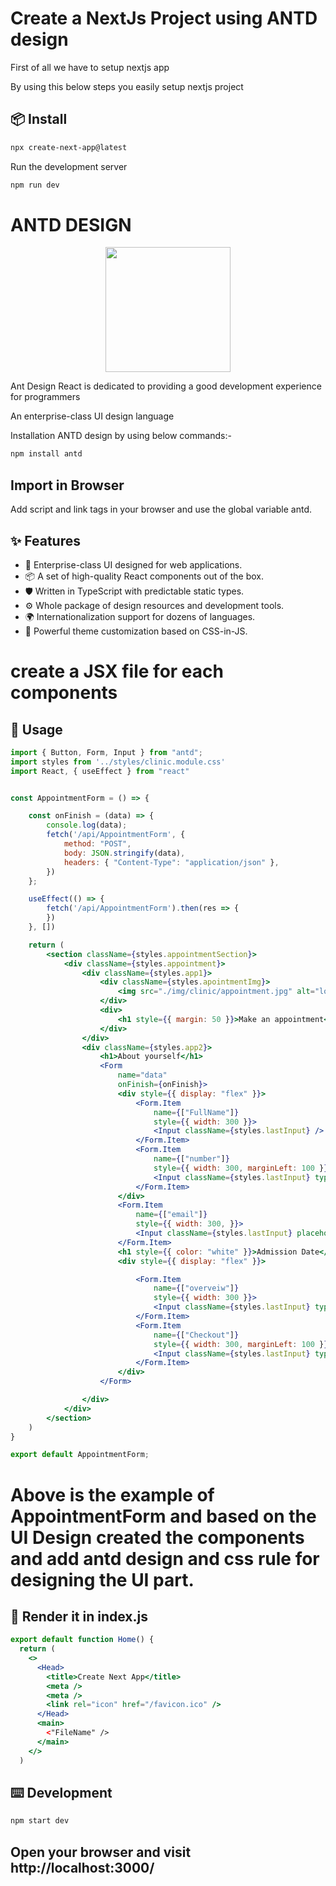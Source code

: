 <h1>Create a NextJs Project using ANTD design</h1>

<p>First of all we have to setup nextjs app</p>
<p>By using this below steps you easily setup nextjs project</p>

## 📦 Install

```bash
npx create-next-app@latest
```

Run the development server

```bash
npm run dev
```

<h1>ANTD DESIGN</h1>
<p align="center">
  <a href="https://ant.design">
    <img width="200" src="https://gw.alipayobjects.com/zos/rmsportal/KDpgvguMpGfqaHPjicRK.svg">
  </a>
</p>
<p>Ant Design React is dedicated to providing a good development experience for programmers</p>
<p>An enterprise-class UI design language</p>

Installation ANTD design by using below commands:-
```bash
npm install antd
```
## Import in Browser
Add script and link tags in your browser and use the global variable antd.

## ✨ Features

- 🌈 Enterprise-class UI designed for web applications.
- 📦 A set of high-quality React components out of the box.
- 🛡 Written in TypeScript with predictable static types.
- ⚙️ Whole package of design resources and development tools.
- 🌍 Internationalization support for dozens of languages.
- 🎨 Powerful theme customization based on CSS-in-JS.

# create a JSX file for each components
## 🔨 Usage

```jsx
import { Button, Form, Input } from "antd";
import styles from '../styles/clinic.module.css'
import React, { useEffect } from "react"


const AppointmentForm = () => {

    const onFinish = (data) => {
        console.log(data);
        fetch('/api/AppointmentForm', {
            method: "POST",
            body: JSON.stringify(data),
            headers: { "Content-Type": "application/json" },
        })
    };

    useEffect(() => {
        fetch('/api/AppointmentForm').then(res => {
        })
    }, [])

    return (
        <section className={styles.appointmentSection}>
            <div className={styles.appointment}>
                <div className={styles.app1}>
                    <div className={styles.apointmentImg}>
                        <img src="./img/clinic/appointment.jpg" alt="logo" height="55" width="auto" />
                    </div>
                    <div>
                        <h1 style={{ margin: 50 }}>Make an appointment<br /> with a doctor</h1>
                    </div>
                </div>
                <div className={styles.app2}>
                    <h1>About yourself</h1>
                    <Form
                        name="data"
                        onFinish={onFinish}>
                        <div style={{ display: "flex" }}>
                            <Form.Item
                                name={["FullName"]}
                                style={{ width: 300 }}>
                                <Input className={styles.lastInput} />
                            </Form.Item>
                            <Form.Item
                                name={["number"]}
                                style={{ width: 300, marginLeft: 100 }}>
                                <Input className={styles.lastInput} type="number" placeholder="+91" />
                            </Form.Item>
                        </div>
                        <Form.Item
                            name={["email"]}
                            style={{ width: 300, }}>
                            <Input className={styles.lastInput} placeholder="Enter your mail" />
                        </Form.Item>
                        <h1 style={{ color: "white" }}>Admission Date</h1>
                        <div style={{ display: "flex" }}>

                            <Form.Item
                                name={["overveiw"]}
                                style={{ width: 300 }}>
                                <Input className={styles.lastInput} type="text" placeholder="Overveiw of specialization" />
                            </Form.Item>
                            <Form.Item
                                name={["Checkout"]}
                                style={{ width: 300, marginLeft: 100 }}>
                                <Input className={styles.lastInput} type="text" placeholder="Checkout the expert" />
                            </Form.Item>
                        </div>
                    </Form>

                </div>
            </div>
        </section>
    )
}

export default AppointmentForm;
```
# Above is the example of AppointmentForm and based on the UI Design created the components and add antd design and css rule for designing the UI part.

## 🔨 Render it in index.js
```jsx
export default function Home() {
  return (
    <>
      <Head>
        <title>Create Next App</title>
        <meta />
        <meta />
        <link rel="icon" href="/favicon.ico" />
      </Head>
      <main>
        <"FileName" />
      </main>
    </>
  )
  ```

  ## ⌨️ Development
```bash
npm start dev
```

## Open your browser and visit http://localhost:3000/ 